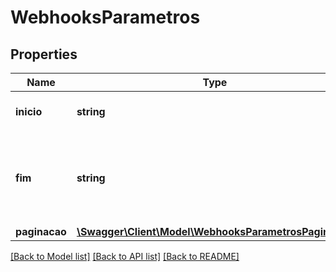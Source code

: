 # WebhooksParametros

## Properties
Name | Type | Description | Notes
------------ | ------------- | ------------- | -------------
**inicio** | **string** | Data inicial. Respeita RFC 3339. | [optional] 
**fim** | **string** | Data fim da criação do webhook, em formato de acordo com RFC 3339. | [optional] 
**paginacao** | [**\Swagger\Client\Model\WebhooksParametrosPaginacao**](WebhooksParametrosPaginacao.md) |  | [optional] 

[[Back to Model list]](../../README.md#documentation-for-models) [[Back to API list]](../../README.md#documentation-for-api-endpoints) [[Back to README]](../../README.md)

